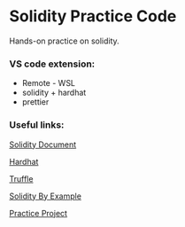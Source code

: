 # Solidity Practice Code

Hands-on practice on solidity.

### VS code extension:

- Remote - WSL
- solidity + hardhat
- prettier

### Useful links:

[Solidity Document](https://docs.soliditylang.org/en/latest/)

[Hardhat](https://hardhat.org/)

[Truffle](https://trufflesuite.com/ganache/)

[Solidity By Example](https://solidity-by-example.org/)

[Practice Project](https://learn.figment.io/tutorial)
